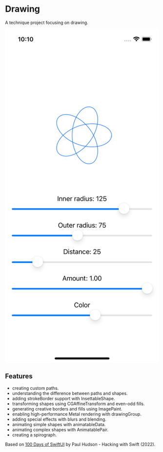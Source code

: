 # Drawing

A technique project focusing on drawing.

<p align="center">
    <img src="screenshot.png" style="width:528px;max-width:100%;">
</p>

## Features

- creating custom paths.
- understanding the difference between paths and shapes.
- adding strokeBorder support with InsettableShape.
- transforming shapes using CGAffineTransform and even-odd fills.
- generating creative borders and fills using ImagePaint.
- enabling high-performance Metal rendering with drawingGroup.
- adding special effects with blurs and blending.
- animating simple shapes with animatableData.
- animating complex shapes with AnimatablePair.
- creating a spirograph.

Based on [100 Days of SwiftUI](https://www.hackingwithswift.com/100/swiftui) by Paul Hudson - Hacking with Swift (2022).
